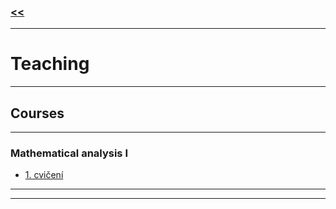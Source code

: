 ### [<<](https://tattobiti.github.io)

* * *

# Teaching

* * *

## Courses

* * *

### Mathematical analysis I

+ [1. cvičení](cvika/cvic1z01.pdf)


___

* * *
